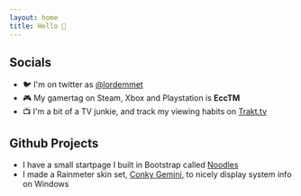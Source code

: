 ```yaml
---
layout: home
title: Hello 👋
---
```


## Socials

- 🐦 I'm on twitter as [@lordemmet](https://twitter.com/Lordemmet)
- 🎮 My gamertag on Steam, Xbox and Playstation is **EccTM**
- 📺 I'm a bit of a TV junkie, and track my viewing habits on [Trakt.tv](https://trakt.tv/users/ecctm)

## Github Projects

- I have a small startpage I built in Bootstrap called [Noodles](https://ecctm.github.io/Noodles/) 
- I made a Rainmeter skin set, [Conky Gemini](https://github.com/EccTM/Conky-Gemini), to nicely display system info on Windows
